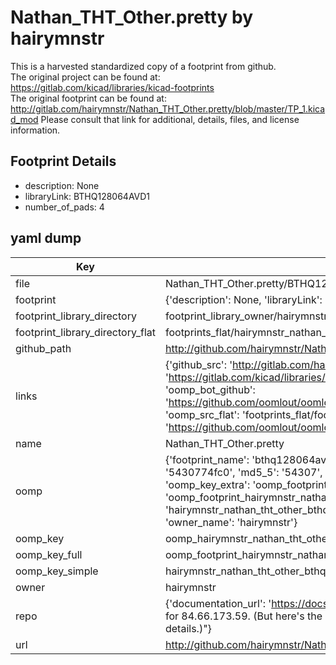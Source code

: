 # Nathan_THT_Other.pretty by hairymnstr  
This is a harvested standardized copy of a footprint from github.  
The original project can be found at:  
https://gitlab.com/kicad/libraries/kicad-footprints  
The original footprint can be found at:
http://gitlab.com/hairymnstr/Nathan_THT_Other.pretty/blob/master/TP_1.kicad_mod
Please consult that link for additional, details, files, and license information.  
## Footprint Details
* description: None  
* libraryLink: BTHQ128064AVD1  
* number_of_pads: 4  
## yaml dump  
| Key | Value |  
| --- | --- |  
| file | Nathan_THT_Other.pretty/BTHQ128064AVD1.kicad_mod |  
| footprint | {'description': None, 'libraryLink': 'BTHQ128064AVD1', 'number_of_pads': 4} |  
| footprint_library_directory | footprint_library_owner/hairymnstr_Nathan_THT_Other.pretty |  
| footprint_library_directory_flat | footprints_flat/hairymnstr_nathan_tht_other_bthq128064avd1/working |  
| github_path | http://github.com/hairymnstr/Nathan_THT_Other.pretty/blob/master/BTHQ128064AVD1.kicad_mod |  
| links | {'github_src': 'http://gitlab.com/hairymnstr/Nathan_THT_Other.pretty/blob/master/TP_1.kicad_mod', 'github_src_repo': 'https://gitlab.com/kicad/libraries/kicad-footprints', 'oomp_bot': 'footprints/hairymnstr_nathan_tht_other_bthq128064avd1/working', 'oomp_bot_github': 'https://github.com/oomlout/oomlout_oomp_footprint_bot/tree/main/footprints/hairymnstr_nathan_tht_other_bthq128064avd1/working', 'oomp_src_flat': 'footprints_flat/footprints_flat/hairymnstr_nathan_tht_other_bthq128064avd1/working', 'oomp_src_flat_github': 'https://github.com/oomlout/oomlout_oomp_footprint_src/tree/main/footprints_flat/hairymnstr_nathan_tht_other_bthq128064avd1/working'} |  
| name | Nathan_THT_Other.pretty |  
| oomp | {'footprint_name': 'bthq128064avd1', 'library_name': 'nathan_tht_other', 'md5': '5430774fc0fe0e9c1796b4e09beab132', 'md5_10': '5430774fc0', 'md5_5': '54307', 'md5_6': '543077', 'oomp_key': 'oomp_hairymnstr_nathan_tht_other_bthq128064avd1', 'oomp_key_extra': 'oomp_footprint_hairymnstr_nathan_tht_other_bthq128064avd1', 'oomp_key_full': 'oomp_footprint_hairymnstr_nathan_tht_other_bthq128064avd1_543077', 'oomp_key_simple': 'hairymnstr_nathan_tht_other_bthq128064avd1', 'original_filename': 'Nathan_THT_Other.pretty/BTHQ128064AVD1.kicad_mod', 'owner_name': 'hairymnstr'} |  
| oomp_key | oomp_hairymnstr_nathan_tht_other_bthq128064avd1 |  
| oomp_key_full | oomp_footprint_hairymnstr_nathan_tht_other_bthq128064avd1 |  
| oomp_key_simple | hairymnstr_nathan_tht_other_bthq128064avd1 |  
| owner | hairymnstr |  
| repo | {'documentation_url': 'https://docs.github.com/rest/overview/resources-in-the-rest-api#rate-limiting', 'message': "API rate limit exceeded for 84.66.173.59. (But here's the good news: Authenticated requests get a higher rate limit. Check out the documentation for more details.)"} |  
| url | http://github.com/hairymnstr/Nathan_THT_Other.pretty |  

